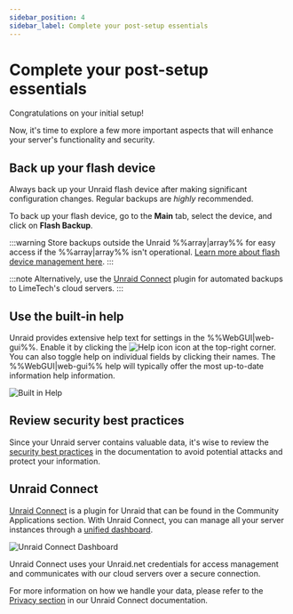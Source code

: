 ```yaml
---
sidebar_position: 4
sidebar_label: Complete your post-setup essentials
---
```


# Complete your post-setup essentials

Congratulations on your initial setup!  

Now, it's time to explore a few more important aspects that will enhance your server's functionality and security.

## Back up your flash device

Always back up your Unraid flash device after making significant configuration changes. Regular backups are *highly* recommended.

To back up your flash device, go to the **Main** tab, select the device, and click on **Flash Backup**.

:::warning
Store backups outside the Unraid %%array|array%% for easy access if the %%array|array%% isn't operational. [Learn more about flash device management here](../../system-administration/maintain-and-update/changing-the-flash-device.md).
:::

:::note
Alternatively, use the [Unraid Connect](../../../unraid-connect/overview-and-setup.md) plugin for automated backups to LimeTech's cloud servers.
:::

## Use the built-in help

Unraid provides extensive help text for settings in the %%WebGUI|web-gui%%. Enable it by clicking the ![Help icon](/img/helpicon.png) icon at the top-right corner. You can also toggle help on individual fields by clicking their names. The %%WebGUI|web-gui%% help will typically offer the most up-to-date information help information.

 <div style={{ margin: 'auto', maxWidth: '500px'}}>

   ![Built in Help](/img/toolbar.png)

 </div>

## Review security best practices

Since your Unraid server contains valuable data, it's wise to review the [security best practices](../../system-administration/secure-your-server/security-fundamentals.md) in the documentation to avoid potential attacks and protect your information.

## Unraid Connect

[Unraid Connect](../../../unraid-connect/overview-and-setup.md) is a plugin for Unraid that can be found in the Community Applications section. With Unraid Connect, you can manage all your server instances through a [unified dashboard](https://connect.myunraid.net/).

![Unraid Connect Dashboard](/img/unraidconnectdashboard.png)

Unraid Connect uses your Unraid.net credentials for access management and communicates with our cloud servers over a secure connection. 

For more information on how we handle your data, please refer to the [Privacy section](../../../unraid-connect/overview-and-setup.md#data-collection-and-privacy) in our Unraid Connect documentation.
